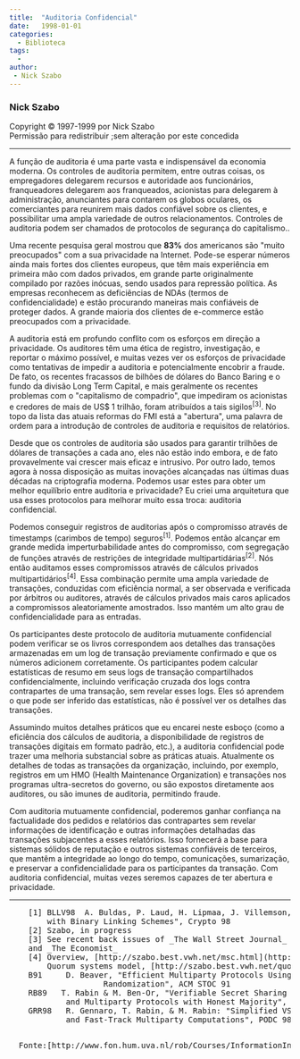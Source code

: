 ```yaml
---
title:  "Auditoria Confidencial"
date:   1998-01-01
categories:
  - Biblioteca
tags:
  -
author:
 - Nick Szabo
---
```

### Nick Szabo  


Copyright © 1997-1999 por Nick Szabo  
Permissão para redistribuir ;sem alteração por este concedida


* * *


A função de auditoria é uma parte vasta e indispensável da economia moderna. Os controles de auditoria permitem, entre outras coisas, os empregadores delegarem recursos e autoridade aos funcionários, franqueadores delegarem aos franqueados, acionistas para delegarem à administração, anunciantes para contarem os globos oculares, os comerciantes para reunirem mais dados confiável sobre os clientes, e possibilitar uma ampla variedade de outros relacionamentos. Controles de auditoria podem ser chamados de protocolos de segurança do capitalismo..

Uma recente pesquisa geral mostrou que **83%** dos americanos são "muito preocupados" com a sua privacidade na Internet. Pode-se esperar números ainda mais fortes dos clientes europeus, que têm mais experiência em primeira mão com dados privados, em grande parte originalmente compilado por razões inócuas, sendo usados para repressão política. As empresas reconhecem as deficiências de NDAs (termos de confidencialidade) e estão procurando maneiras mais confiáveis de proteger dados. A grande maioria dos clientes de e-commerce estão preocupados com a privacidade.

A auditoria está em profundo conflito com os esforços em direção a privacidade. Os auditores têm uma ética de registro, investigação, e reportar o máximo possível, e muitas vezes ver os esforços de privacidade como tentativas de impedir a auditoria e potencialmente encobrir a fraude. De fato, os recentes fracassos de bilhões de dólares do Banco Baring e o fundo da divisão Long Term Capital, e mais geralmente os recentes problemas com o "capitalismo de compadrio", que impediram os acionistas e credores de mais de US$ 1 trilhão, foram atribuídos a tais sigilos<sup>[3]</sup>. No topo da lista das atuais reformas do FMI está a "abertura", uma palavra de ordem para a introdução de controles de auditoria e requisitos de relatórios.

Desde que os controles de auditoria são usados para garantir trilhões de dólares de transações a cada ano, eles não estão indo embora, e de fato provavelmente vai crescer mais eficaz e intrusivo. Por outro lado, temos agora à nossa disposição as muitas inovações alcançadas nas últimas duas décadas na criptografia moderna. Podemos usar estes para obter um melhor equilíbrio entre auditoria e privacidade? Eu criei uma arquitetura que usa esses protocolos para melhorar muito essa troca: auditoria confidencial.

Podemos conseguir registros de auditorias após o compromisso através de timestamps (carimbos de tempo) seguros<sup>[1]</sup>. Podemos então alcançar em grande medida imperturbabilidade antes do compromisso, com segregação de funções através de restrições de integridade multipartidárias<sup>[2]</sup>. Nós então auditamos esses compromissos através de cálculos privados multipartidários<sup>[4]</sup>. Essa combinação permite uma ampla variedade de transações, conduzidas com eficiência normal, a ser observada e verificada por árbitros ou auditores, através de cálculos privados mais caros aplicados a compromissos aleatoriamente amostrados. Isso mantém um alto grau de confidencialidade para as entradas.

Os participantes deste protocolo de auditoria mutuamente confidencial podem verificar se os livros correspondem aos detalhes das transações armazenadas em um log de transação previamente confirmado e que os números adicionem corretamente. Os participantes podem calcular estatísticas de resumo em seus logs de transação compartilhados confidencialmente, incluindo verificação cruzada dos logs contra contrapartes de uma transação, sem revelar esses logs. Eles só aprendem o que pode ser inferido das estatísticas, não é possível ver os detalhes das transações.

Assumindo muitos detalhes práticos que eu encarei neste esboço (como a eficiência dos cálculos de auditoria, a disponibilidade de registros de transações digitais em formato padrão, etc.), a auditoria confidencial pode trazer uma melhoria substancial sobre as práticas atuais. Atualmente os detalhes de todas as transações da organização, incluindo, por exemplo, registros em um HMO (Health Maintenance Organization) e transações nos programas ultra-secretos do governo, ou são expostos diretamente aos auditores, ou são imunes de auditoria, permitindo fraude.

Com auditoria mutuamente confidencial, poderemos ganhar confiança na factualidade dos pedidos e relatórios das contrapartes sem revelar informações de identificação e outras informações detalhadas das transações subjacentes a esses relatórios. Isso fornecerá a base para sistemas sólidos de reputação e outros sistemas confiáveis de terceiros, que mantêm a integridade ao longo do tempo, comunicações, sumarização, e preservar a confidencialidade para os participantes da transação. Com auditoria confidencial, muitas vezes seremos capazes de ter abertura e privacidade.


* * *


<pre>    [1] BLLV98  A. Buldas, P. Laud, H. Lipmaa, J. Villemson, "Time-Stamping
        with Binary Linking Schemes", Crypto 98
    [2] Szabo, in progress
    [3] See recent back issues of _The Wall Street Journal_
    and _The Economist_
    [4] Overview, [http://szabo.best.vwh.net/msc.html](http://szabo.best.vwh.net/msc.html)
        Quorum systems model, [http://szabo.best.vwh.net/quorum.html](http://szabo.best.vwh.net/quorum.html)
    B91     D. Beaver, "Efficient Multiparty Protocols Using Circuit
                    Randomization", ACM STOC 91
    RB89   T. Rabin & M. Ben-Or, "Verifiable Secret Sharing
            and Multiparty Protocols with Honest Majority", ACM STOC 89
    GRR98   R. Gennaro, T. Rabin, & M. Rabin: "Simplified VSS
            and Fast-Track Multiparty Computations", PODC 98
  </pre>

<pre>  Fonte:[http://www.fon.hum.uva.nl/rob/Courses/InformationInSpeech/CDROM/Literature/LOTwinterschool2006/szabo.best.vwh.net/confidential.html](http://www.fon.hum.uva.nl/rob/Courses/InformationInSpeech/CDROM/Literature/LOTwinterschool2006/szabo.best.vwh.net/confidential.html)
</pre>

